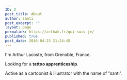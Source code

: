 ```yaml
---
ID: 2
post_title: About
author: santi
post_excerpt: ""
layout: page
permalink: https://arthak.fr/qui-suis-je/
published: true
post_date: 2016-04-23 21:24:45
---
```

I'm Arthur Lacoste, from Grenoble, France.

Looking for a <strong>tattoo apprenticeship</strong>.

Active as a cartoonist &amp; illustrator with the name of "santi".